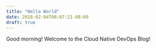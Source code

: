 ```yaml
---
title: "Hello World"
date: 2018-02-04T08:07:21-08:00
draft: true
---
```


Good morning! Welcome to the Cloud Native DevOps Blog!
